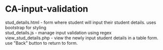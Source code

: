 # CA-input-validation

stud_details.html - form where student will input their student details. uses bootstrap for styling<br>
stud_details.js - manage input validation using regex<br>
view_stud_details.php - view the newly input student details in a table form. use "Back" button to return to form.<br>
